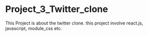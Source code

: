 # Project_3_Twitter_clone
This Project is about the twitter clone. this project involve react.js, javascript, module_css etc.
